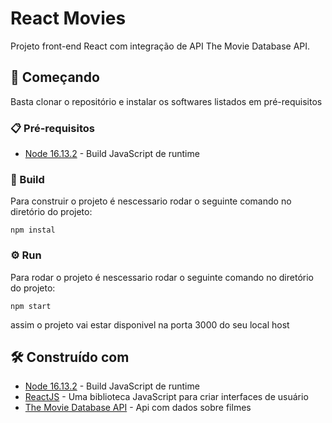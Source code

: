 # React Movies
Projeto front-end React com integração de API The Movie Database API.

## 🚀 Começando
Basta clonar o repositório e instalar os softwares listados em pré-requisitos

### 📋 Pré-requisitos
* [Node 16.13.2](https://nodejs.org/en/docs/) - Build JavaScript de runtime


### 🔧 Build
Para construir o projeto é nescessario rodar o seguinte comando no diretório do projeto:
```
npm instal
```

### ⚙️ Run
Para rodar o projeto é nescessario rodar o seguinte comando no diretório do projeto:
```
npm start
```
assim o projeto vai estar disponivel na porta 3000 do seu local host

## 🛠️ Construído com

* [Node 16.13.2](https://nodejs.org/en/docs/) - Build JavaScript de runtime
* [ReactJS](https://pt-br.reactjs.org) - Uma biblioteca JavaScript para criar interfaces de usuário
* [The Movie Database API](https://developers.themoviedb.org/3/getting-started/introduction) - Api com dados sobre filmes
